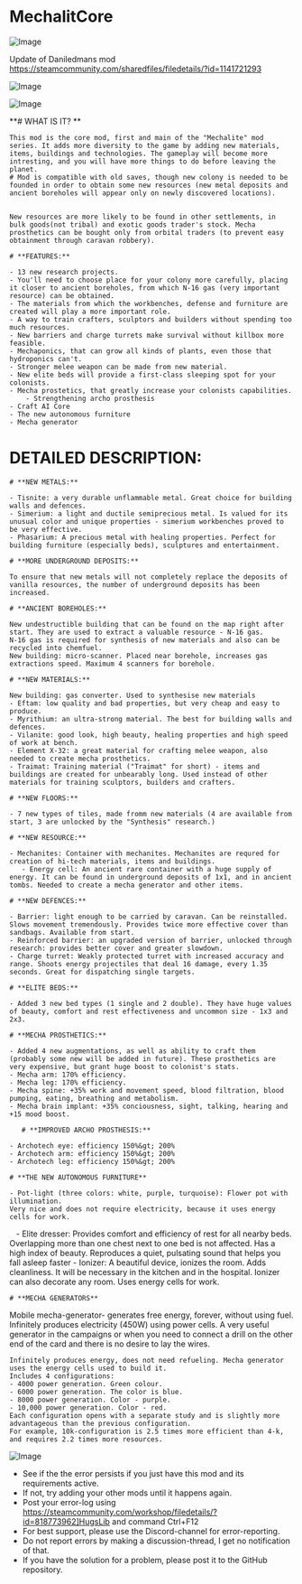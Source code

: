 # MechalitCore

![Image](https://i.imgur.com/WAEzk68.png)

Update of Daniledmans mod
https://steamcommunity.com/sharedfiles/filedetails/?id=1141721293

![Image](https://i.imgur.com/7Gzt3Rg.png)

	
![Image](https://i.imgur.com/NOW7jU1.png)

**# WHAT IS IT?
**

	This mod is the core mod, first and main of the "Mechalite" mod series. It adds more diversity to the game by adding new materials, items, buildings and technologies. The gameplay will become more intresting, and you will have more things to do before leaving the planet.
	# Mod is compatible with old saves, though new colony is needed to be founded in order to obtain some new resources (new metal deposits and ancient boreholes will appear only on newly discovered locations).


	New resources are more likely to be found in other settlements, in bulk goods(not tribal) and exotic goods trader's stock. Mecha prosthetics can be bought only from orbital traders (to prevent easy obtainment through caravan robbery).
		
	# **FEATURES:**

	- 13 new research projects.
	- You'll need to choose place for your colony more carefully, placing it closer to ancient boreholes, from which N-16 gas (very important resource) can be obtained.
	- The materials from which the workbenches, defense and furniture are created will play a more important role.
	- A way to train crafters, sculptors and builders without spending too much resources.
	- New barriers and charge turrets make survival without killbox more feasible.
	- Mechaponics, that can grow all kinds of plants, even those that hydroponics can't.
	- Stronger melee weapon can be made from new material.
	- New elite beds will provide a first-class sleeping spot for your colonists.
	- Mecha prostetics, that greatly increase your colonists capabilities.
        - Strengthening archo prosthesis
	- Craft AI Core
	- The new autonomous furniture
	- Mecha generator
	
# **DETAILED DESCRIPTION:**

	
	# **NEW METALS:**

	- Tisnite: a very durable unflammable metal. Great choice for building walls and defences.
	- Simerium: a light and ductile semiprecious metal. Is valued for its unusual color and unique properties - simerium workbenches proved to be very effective.
	- Phasarium: A precious metal with healing properties. Perfect for building furniture (especially beds), sculptures and entertainment.
	
	# **MORE UNDERGROUND DEPOSITS:**

	To ensure that new metals will not completely replace the deposits of vanilla resources, the number of underground deposits has been increased.
	
	# **ANCIENT BOREHOLES:**

	New undestructible building that can be found on the map right after start. They are used to extract a valuable resource - N-16 gas.
	N-16 gas is required for synthesis of new materials and also can be recycled into chemfuel.
	New building: micro-scanner. Placed near borehole, increases gas extractions speed. Maximum 4 scanners for borehole.
	
	# **NEW MATERIALS:**

	New building: gas converter. Used to synthesise new materials
	- Eftam: low quality and bad properties, but very cheap and easy to produce.
	- Myrithium: an ultra-strong material. The best for building walls and defences.
	- Vilanite: good look, high beauty, healing properties and high speed of work at bench.
	- Element X-32: a great material for crafting melee weapon, also needed to create mecha prosthetics.
	- Traimat: Training material ("Traimat" for short) - items and buildings are created for unbearably long. Used instead of other materials for training sculptors, builders and crafters.
	
	# **NEW FLOORS:**

	- 7 new types of tiles, made fromm new materials (4 are available from start, 3 are unlocked by the "Synthesis" research.)
	
	# **NEW RESOURCE:**

	- Mechanites: Container with mechanites. Mechanites are requred for creation of hi-tech materials, items and buildings.
       - Energy cell: An ancient rare container with a huge supply of energy. It can be found in underground deposits of 1x1, and in ancient tombs. Needed to create a mecha generator and other items.		

	# **NEW DEFENCES:**

	- Barrier: light enough to be carried by caravan. Can be reinstalled. Slows movement tremendously. Provides twice more effective cover than sandbags. Available from start.
	- Reinforced barrier: an upgraded version of barrier, unlocked through research: provides better cover and greater slowdown.
	- Charge turret: Weakly protected turret with increased accuracy and range. Shoots energy projectiles that deal 16 damage, every 1.35 seconds. Great for dispatching single targets.
	
	# **ELITE BEDS:**

	- Added 3 new bed types (1 single and 2 double). They have huge values of beauty, comfort and rest effectiveness and uncommon size - 1x3 and 2x3.
	
	# **MECHA PROSTHETICS:**

	- Added 4 new augmentations, as well as ability to craft them (probably some new will be added in future). These prosthetics are very expensive, but grant huge boost to colonist's stats.
	- Mecha arm: 170% efficiency.
	- Mecha leg: 170% efficiency.
	- Mecha spine: +35% work and movement speed, blood filtration, blood pumping, eating, breathing and metabolism.
	- Mecha brain implant: +35% conciousness, sight, talking, hearing and +15 mood boost.

       # **IMPROVED ARCHO PROSTHESIS:**

	- Archotech eye: efficiency 150%&gt; 200%
	- Archotech arm: efficiency 150%&gt; 200%
	- Archotech leg: efficiency 150%&gt; 200%
	
	# **THE NEW AUTONOMOUS FURNITURE**

	- Pot-light (three colors: white, purple, turquoise): Flower pot with illumination.
	Very nice and does not require electricity, because it uses energy cells for work.
        - Elite dresser: Provides comfort and efficiency of rest for all nearby beds.
       Overlapping more than one chest next to one bed is not affected. Has a high index of beauty.
	Reproduces a quiet, pulsating sound that helps you fall asleep faster
       - Ionizer: A beautiful device, ionizes the room. Adds cleanliness. It will be necessary in the kitchen and in the 
       hospital.
        Ionizer can also decorate any room. Uses energy cells for work.
	
	# **MECHA GENERATORS**

Mobile mecha-generator- generates free energy, forever, without using fuel. Infinitely produces electricity (450W) using power cells. A very useful generator in the campaigns or when you need to connect a drill on the other end of the card and there is no desire to lay the wires.

	Infinitely produces energy, does not need refueling. Mecha generator uses the energy cells used to build it.
    Includes 4 configurations:
    - 4000 power generation. Green colour.
    - 6000 power generation. The color is blue.
    - 8000 power generation. Color - purple.
    - 10,000 power generation. Color - red.
    Each configuration opens with a separate study and is slightly more advantageous than the previous configuration.
    For example, 10k-configuration is 2.5 times more efficient than 4-k, and requires 2.2 times more resources.
![Image](https://i.imgur.com/Rs6T6cr.png)



-  See if the the error persists if you just have this mod and its requirements active.
-  If not, try adding your other mods until it happens again.
-  Post your error-log using https://steamcommunity.com/workshop/filedetails/?id=818773962]HugsLib and command Ctrl+F12
-  For best support, please use the Discord-channel for error-reporting.
-  Do not report errors by making a discussion-thread, I get no notification of that.
-  If you have the solution for a problem, please post it to the GitHub repository.



